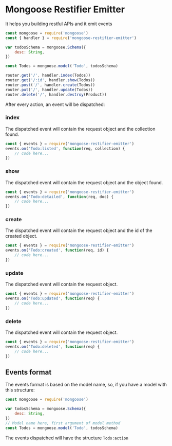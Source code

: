 # Mongoose Restifier Emitter
It helps you building restful APIs and it emit events 
```javascript
const mongoose = require('mongoose')
const { handler } = require('mongoose-restifier-emitter')

var todosSchema = mongoose.Schema({
    desc: String,
})

const Todos = mongoose.model('Todo', todosSchema)

router.get('/', handler.index(Todos))
router.get('/:id', handler.show(Todos))
router.post('/', handler.create(Todos))
router.put('/', handler.update(Todos))
router.delete('/', handler.destroy(Product))
```

After every action, an event will be dispatched:

### index
The dispatched event will contain the request object and the collection found.
```javascript
const { events } = require('mongoose-restifier-emitter')
events.on('Todo:listed', function(req, collection) {
	// code here...
})
```
### show
The dispatched event will contain the request object and the object found.
```javascript
const { events } = require('mongoose-restifier-emitter')
events.on('Todo:detailed', function(req, doc) {
	// code here...
})
```
### create
The dispatched event will contain the request object and the id of the created object.
```javascript
const { events } = require('mongoose-restifier-emitter')
events.on('Todo:created', function(req, id) {
	// code here...
})
```
### update
The dispatched event will contain the request object.
```javascript
const { events } = require('mongoose-restifier-emitter')
events.on('Todo:updated', function(req) {
	// code here...
})
```
### delete
The dispatched event will contain the request object.
```javascript
const { events } = require('mongoose-restifier-emitter')
events.on('Todo:deleted', function(req) {
	// code here...
})
```

## Events format
The events format is based on the model name, so, if you have a model with this structure:
```javascript
const mongoose = require('mongoose')

var todosSchema = mongoose.Schema({
    desc: String,
})
// Model name here, first argument of model method
const Todos = mongoose.model('Todo', todosSchema)
```

The events dispatched will have the structure `Todo:action`
